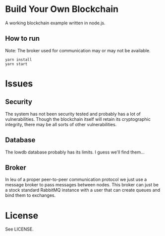 # Build Your Own Blockchain

A working blockchain example written in node.js.

## How to run

Note: The broker used for communication may or may not be available.

```
yarn install
yarn start
```

# Issues

## Security
The system has not been security tested and probably has a lot of vulnerabilities. Though the blockchain itself will retain its cryptographic integrity, there may be all sorts of other
vulnerabilities.

## Database
The lowdb database probably has its limits. I guess we'll find them...

## Broker
In leu of a proper peer-to-peer communication protocol we just use a message broker to
pass messages between nodes. This broker can just be a stock standard RabbitMQ instance
with a user that can create queues and bind them to exchanges.

# License

See LICENSE.
